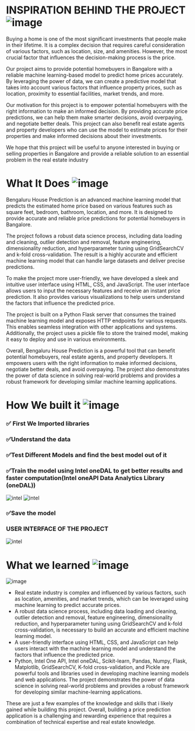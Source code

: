 # INSPIRATION BEHIND THE PROJECT![image](https://user-images.githubusercontent.com/72274851/218500470-ec078b99-0a50-4b06-a2df-c09e47ecc187.png)

Buying a home is one of the most significant investments that people make in their lifetime. It is a complex decision that requires careful consideration of various factors, such as location, size, and amenities. However, the most crucial factor that influences the decision-making process is the price.

Our project aims to provide potential homebuyers in Bangalore with a reliable machine learning-based model to predict home prices accurately. By leveraging the power of data, we can create a predictive model that takes into account various factors that influence property prices, such as location, proximity to essential facilities, market trends, and more.

Our motivation for this project is to empower potential homebuyers with the right information to make an informed decision. By providing accurate price predictions, we can help them make smarter decisions, avoid overpaying, and negotiate better deals. This project can also benefit real estate agents and property developers who can use the model to estimate prices for their properties and make informed decisions about their investments.

We hope that this project will be useful to anyone interested in buying or selling properties in Bangalore and provide a reliable solution to an essential problem in the real estate industry

# What It Does ![image](https://user-images.githubusercontent.com/72274851/218503394-b52dfcc9-0620-4f44-94f5-46a09a5cc970.png)

Bengaluru House Prediction is an advanced machine learning model that predicts the estimated home price based on various features such as square feet, bedroom, bathroom, location, and more. It is designed to provide accurate and reliable price predictions for potential homebuyers in Bangalore.

The project follows a robust data science process, including data loading and cleaning, outlier detection and removal, feature engineering, dimensionality reduction, and hyperparameter tuning using GridSearchCV and k-fold cross-validation. The result is a highly accurate and efficient machine learning model that can handle large datasets and deliver precise predictions.

To make the project more user-friendly, we have developed a sleek and intuitive user interface using HTML, CSS, and JavaScript. The user interface allows users to input the necessary features and receive an instant price prediction. It also provides various visualizations to help users understand the factors that influence the predicted price.

The project is built on a Python Flask server that consumes the trained machine learning model and exposes HTTP endpoints for various requests. This enables seamless integration with other applications and systems. Additionally, the project uses a pickle file to store the trained model, making it easy to deploy and use in various environments.

Overall, Bengaluru House Prediction is a powerful tool that can benefit potential homebuyers, real estate agents, and property developers. It empowers users with the right information to make informed decisions, negotiate better deals, and avoid overpaying. The project also demonstrates the power of data science in solving real-world problems and provides a robust framework for developing similar machine learning applications.

# How We built it ![image](https://user-images.githubusercontent.com/72274851/218502434-f6e66043-0db0-4f85-b7f4-f33b2d33df1f.png)

### ✅ First We Imported libraries

### ✅Understand the data

### ✅Test Different Models and find the best model out of it

### ✅Train the model using Intel oneDAL to get better results and faster computation(Intel oneAPI Data Analytics Library (oneDAL))
![intel](https://github.com/joelbkoshy/read/blob/main/Bar_chart.png)
![intel](https://github.com/joelbkoshy/read/blob/main/model.png)



### ✅Save the model

### USER INTERFACE OF THE PROJECT
![intel](https://github.com/joelbkoshy/read/blob/main/ui.png)

# What we learned ![image](https://user-images.githubusercontent.com/72274851/218499685-e8d445fc-e35e-4ab5-abc1-c32462592603.png)


![image](https://user-images.githubusercontent.com/72274851/220130227-3c48e87b-3e68-4f1c-b0e4-8e3ad9a4805a.png)

- Real estate industry is complex and influenced by various factors, such as location, amenities, and market trends, which can be leveraged using machine learning to predict accurate prices.
- A robust data science process, including data loading and cleaning, outlier detection and removal, feature engineering, dimensionality reduction, and hyperparameter tuning using GridSearchCV and k-fold cross-validation, is necessary to build an accurate and efficient machine learning model.
- A user-friendly interface using HTML, CSS, and JavaScript can help users interact with the machine learning model and understand the factors that influence the predicted price.
- Python, Intel One API, Intel oneDAL, Scikit-learn, Pandas, Numpy, Flask, Matplotlib, GridSearchCV, K-fold cross-validation, and Pickle are powerful tools and libraries used in developing machine learning models and web applications.
The project demonstrates the power of data science in solving real-world problems and provides a robust framework for developing similar machine-learning applications.

These are just a few examples of the knowledge and skills that i likely gained while building this project. 
Overall, building a price prediction application is a challenging and rewarding experience that requires a combination of technical expertise and real estate knowledge.



